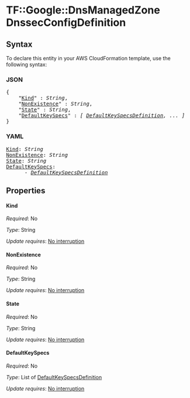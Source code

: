 # TF::Google::DnsManagedZone DnssecConfigDefinition

## Syntax

To declare this entity in your AWS CloudFormation template, use the following syntax:

### JSON

<pre>
{
    "<a href="#kind" title="Kind">Kind</a>" : <i>String</i>,
    "<a href="#nonexistence" title="NonExistence">NonExistence</a>" : <i>String</i>,
    "<a href="#state" title="State">State</a>" : <i>String</i>,
    "<a href="#defaultkeyspecs" title="DefaultKeySpecs">DefaultKeySpecs</a>" : <i>[ <a href="defaultkeyspecsdefinition.md">DefaultKeySpecsDefinition</a>, ... ]</i>
}
</pre>

### YAML

<pre>
<a href="#kind" title="Kind">Kind</a>: <i>String</i>
<a href="#nonexistence" title="NonExistence">NonExistence</a>: <i>String</i>
<a href="#state" title="State">State</a>: <i>String</i>
<a href="#defaultkeyspecs" title="DefaultKeySpecs">DefaultKeySpecs</a>: <i>
      - <a href="defaultkeyspecsdefinition.md">DefaultKeySpecsDefinition</a></i>
</pre>

## Properties

#### Kind

_Required_: No

_Type_: String

_Update requires_: [No interruption](https://docs.aws.amazon.com/AWSCloudFormation/latest/UserGuide/using-cfn-updating-stacks-update-behaviors.html#update-no-interrupt)

#### NonExistence

_Required_: No

_Type_: String

_Update requires_: [No interruption](https://docs.aws.amazon.com/AWSCloudFormation/latest/UserGuide/using-cfn-updating-stacks-update-behaviors.html#update-no-interrupt)

#### State

_Required_: No

_Type_: String

_Update requires_: [No interruption](https://docs.aws.amazon.com/AWSCloudFormation/latest/UserGuide/using-cfn-updating-stacks-update-behaviors.html#update-no-interrupt)

#### DefaultKeySpecs

_Required_: No

_Type_: List of <a href="defaultkeyspecsdefinition.md">DefaultKeySpecsDefinition</a>

_Update requires_: [No interruption](https://docs.aws.amazon.com/AWSCloudFormation/latest/UserGuide/using-cfn-updating-stacks-update-behaviors.html#update-no-interrupt)

